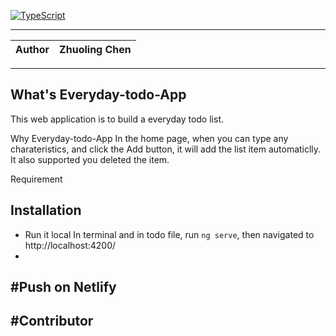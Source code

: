
[![TypeScript](https://badges.frapsoft.com/typescript/code/typescript.svg?v=101)](https://github.com/ellerbrock/typescript-badges/)


-------

|Author| Zhuoling Chen|
|---|---

----
What's Everyday-todo-App
---------
This web application is to build a everyday todo list.

Why Everyday-todo-App
In the home page, when you can type any charateristics, and click the Add button, it will add the list item automaticlly.
It also supported you deleted the item.

Requirement 

Installation
--------
* Run it local
In terminal and in todo file, run `ng serve`, then navigated to http://localhost:4200/
*
#Push on Netlify
--------

#Contributor
--------
